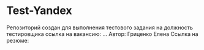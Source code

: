 # Test-Yandex
Репозиторий создан для выполнения тестового задания на должность тестировщика 
ссылка на вакансию: ...
Автор: Гриценко Елена
Ссылка на резюме:
